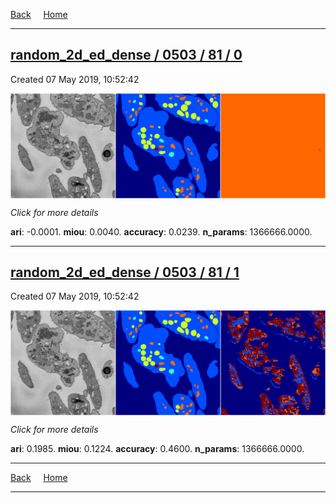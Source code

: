 
[Back](..)&nbsp;&nbsp;&nbsp;&nbsp;&nbsp;[Home](https://leapmanlab.github.io/snapshots)

---

<div class="summary"><a href="0"><h2>random_2d_ed_dense / 0503 / 81 / 0</h2></a><p>Created 07 May 2019, 10:52:42
</p><a href="0"><img src="0/media/summary.png" align="center"></a><p>
<i>Click for more details</i>
</p></div>

**ari**: -0.0001. **miou**: 0.0040. **accuracy**: 0.0239. **n_params**: 1366666.0000. 

---

<div class="summary"><a href="1"><h2>random_2d_ed_dense / 0503 / 81 / 1</h2></a><p>Created 07 May 2019, 10:52:42
</p><a href="1"><img src="1/media/summary.png" align="center"></a><p>
<i>Click for more details</i>
</p></div>

**ari**: 0.1985. **miou**: 0.1224. **accuracy**: 0.4600. **n_params**: 1366666.0000. 

---

[Back](..)&nbsp;&nbsp;&nbsp;&nbsp;&nbsp;[Home](https://leapmanlab.github.io/snapshots)

---